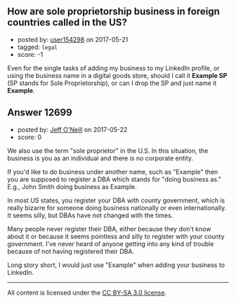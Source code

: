 ## How are sole proprietorship business in foreign countries called in the US?

- posted by: [user154298](https://stackexchange.com/users/10842810/user154298) on 2017-05-21
- tagged: `legal`
- score: -1

<p>Even for the single tasks of adding my business to my LinkedIn profile, or using the business name in a digital goods store, should I call it <strong>Example SP</strong> (SP stands for Sole Proprietorship), or can I drop the SP and just name it <strong>Example</strong>.</p>



## Answer 12699

- posted by: [Jeff O'Neill](https://stackexchange.com/users/46273/jeff-o-neill) on 2017-05-22
- score: 0

<p>We also use the term "sole proprietor" in the U.S.  In this situation, the business is you as an individual and there is no corporate entity.</p>

<p>If you'd like to do business under another name, such as "Example" then you are supposed to register a DBA which stands for "doing business as."  E.g., John Smith doing business as Example.</p>

<p>In most US states, you register your DBA with county government, which is really bizarre for someone doing business nationally or even internationally.  It seems silly, but DBAs have not changed with the times.</p>

<p>Many people never register their DBA, either because they don't know about it or because it seems pointless and silly to register with your county government.  I've never heard of anyone getting into any kind of trouble because of not having registered their DBA.</p>

<p>Long story short, I would just use "Example" when adding your business to LinkedIn.</p>




---

All content is licensed under the [CC BY-SA 3.0 license](https://creativecommons.org/licenses/by-sa/3.0/).
